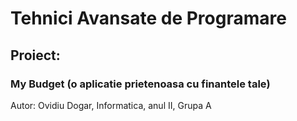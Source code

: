 # Tehnici Avansate de Programare
## Proiect:
### My Budget (o aplicatie prietenoasa cu finantele tale)
Autor: Ovidiu Dogar, Informatica, anul II, Grupa A
